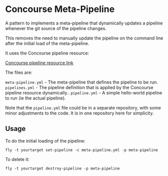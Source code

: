 # Concourse Meta-Pipeline

A pattern to implements a meta-pipeline that dynamically updates a pipeline
whenever the git source of the pipeline changes.

This removes the need to manually update the pipeline on the command line after
the initial load of the meta-pipeline.

It uses the Concourse pipeline resource:

[Concourse pipeline resource link](https://github.com/concourse/concourse-pipeline-resource)

The files are:

`meta-pipeline.yml`   - The meta-pipeline that defines the pipeline to be run.
`pipelines.yml`       - The pipeline definition that is applied by the Concourse pipeline resource dynamically..
`pipeline.yml`        - A simple hello-world pipeline to run (ie the actual pipeline).

Note that the `pipeline.yml` file could be in a separate repository, with some
minor adjustments to the code. It is in one repository here for simplicity.

## Usage

To do the initial loading of the pipeline:

```
fly -t yourtarget set-pipeline -c meta-pipeline.yml -p meta-pipeline
```

To delete it:

```
fly -t yourtarget destroy-pipeline -p meta-pipeline
```
